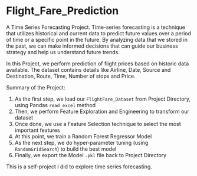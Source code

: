 # Flight_Fare_Prediction

A Time Series Forecasting Project. 
Time-series forecasting is a technique that utilizes historical and current data to predict future values over a period of time or a specific point in the future. By analyzing data that we stored in the past, we can make informed decisions that can guide our business strategy and help us understand future trends.

In this Project, we perform prediction of flight prices based on historic data available. 
The dataset contains details like Airline, Date, Source and Destination, Route, Time, Number of stops and Price.

Summary of the Project:
1. As the first step, we load our `FlightFare_Dataset` from Project Directory, using Pandas `read_excel` method
2. Then, we perform Feature Exploration and Engineering to transform our dataset
3. Once done, we use a Feature Selection technique to select the most important features
4. At this point, we train a Random Forest Regressor Model
5. As the next step, we do hyper-parameter tuning (using `RandomGridSearch`) to build the best model
6. Finally, we export the Model `.pkl` file back to Project Directory

This is a self-project I did to explore time series forecasting.
